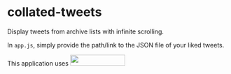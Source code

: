 # collated-tweets
Display tweets from archive lists with infinite scrolling.

In `app.js`, simply provide the path/link to the JSON file of your liked tweets.

This application uses [<img src="https://pouchdb.com/static/img/logo.svg"  width="125" height="25">](https://pouchdb.com/)
